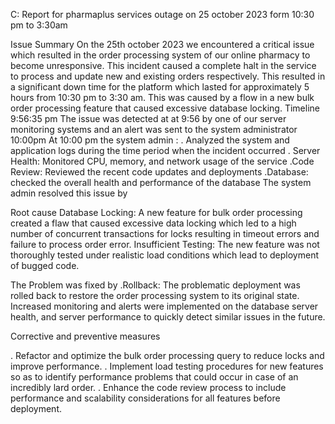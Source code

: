 C: Report for pharmaplus services outage on 25 october 2023 form 10:30 pm to 3:30am

Issue Summary
On the 25th october 2023 we encountered a critical issue which resulted in the order processing system of our online pharmacy to become unresponsive. This incident caused a complete halt in the service to process and update new and existing orders respectively. This resulted in a significant down time for the platform which lasted for approximately 5 hours from 10:30 pm to 3:30 am. This was caused by a flow in a new bulk order processing feature that caused excessive database locking.
Timeline
9:56:35 pm
The issue was detected at at 9:56 by one of our server monitoring systems and an alert was sent to the system administrator
10:00pm
At 10:00 pm the system admin :
.  Analyzed the system and application logs during the time period when the incident occurred
. Server Health: Monitored CPU, memory, and network usage of the service
.Code Review: Reviewed the recent code updates and deployments 
.Database: checked the overall health and performance of the database
The system admin resolved this issue by  

Root cause
Database Locking: A new feature  for bulk order processing created a flaw that caused excessive data locking which led to a high number of concurrent transactions for locks resulting  in timeout errors and failure to process order error.
Insufficient Testing: The new feature was not thoroughly tested under realistic load conditions which lead to deployment of bugged code.

The Problem was fixed by 
 .Rollback: The problematic deployment was rolled back to restore the order processing system to its original state.
Increased monitoring and alerts were implemented on the database server health, and server performance to quickly detect similar issues in the future.

Corrective and preventive measures

. Refactor and optimize the bulk order processing query to reduce locks and improve performance.
. Implement load testing procedures for new features so as to identify performance problems that could occur in case of an incredibly lard order.
. Enhance the code review process to include performance and scalability considerations for all features before deployment.

